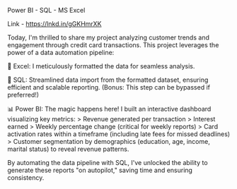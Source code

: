 Power BI - SQL - MS Excel

Link - https://lnkd.in/gGKHmrXK

Today, I'm thrilled to share my project analyzing customer trends and engagement through credit card transactions. This project leverages the power of a data automation pipeline:

📅 Excel: I meticulously formatted the data for seamless analysis.

🔧 SQL: Streamlined data import from the formatted dataset, ensuring efficient and scalable reporting. (Bonus: This step can be bypassed if preferred!)

📊 Power BI: The magic happens here! I built an interactive dashboard visualizing key metrics:
    > Revenue generated per transaction
    > Interest earned
    > Weekly percentage change (critical for weekly reports)
    > Card activation rates within a timeframe (including late fees for missed deadlines)
    > Customer segmentation by demographics (education, age, income, marital status) to reveal revenue patterns.

By automating the data pipeline with SQL, I've unlocked the ability to generate these reports "on autopilot," saving time and ensuring consistency. 
